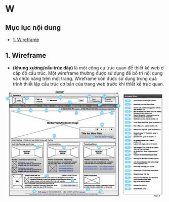 # W

## Mục lục nội dung

- [1. Wireframe](#1-wireframe)

## 1. Wireframe

- **(khung xương/cấu trúc dây)** là một công cụ trực quan để thiết kế web ở cấp độ cấu trúc. Một wireframe thường được sử dụng để bố trí nội dung và chức năng trên một trang. Wireframe còn được sử dụng trong quá trình thiết lập cấu trúc cơ bản của trang web trước khi thiết kế trực quan.

![wireframe](/images/wireframe.jpg)
